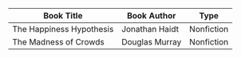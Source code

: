 | Book Title | Book Author | Type
| ------------- | -------------- | --- 
| The Happiness Hypothesis | Jonathan Haidt | Nonfiction
| The Madness of Crowds | Douglas Murray | Nonfiction
